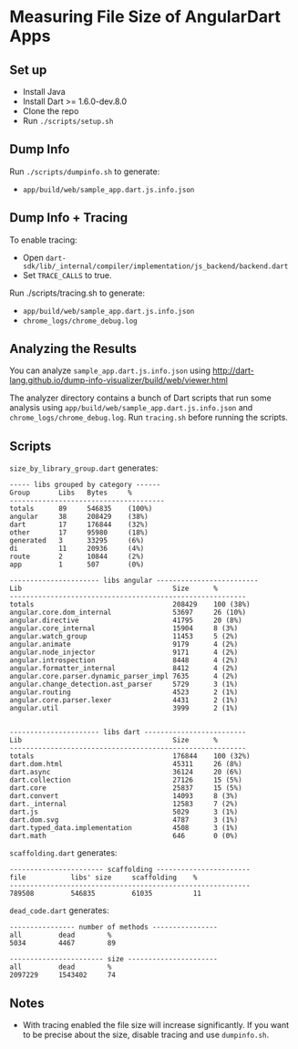 # Measuring File Size of AngularDart Apps



## Set up

* Install Java
* Install Dart >= 1.6.0-dev.8.0
* Clone the repo
* Run `./scripts/setup.sh`



## Dump Info

Run `./scripts/dumpinfo.sh` to generate:
* `app/build/web/sample_app.dart.js.info.json`



## Dump Info + Tracing

To enable tracing:
* Open `dart-sdk/lib/_internal/compiler/implementation/js_backend/backend.dart`
* Set `TRACE_CALLS` to true.

Run ./scripts/tracing.sh to generate:
* `app/build/web/sample_app.dart.js.info.json`
* `chrome_logs/chrome_debug.log`



## Analyzing the Results

You can analyze `sample_app.dart.js.info.json` using http://dart-lang.github.io/dump-info-visualizer/build/web/viewer.html

The analyzer directory contains a bunch of Dart scripts that run some analysis using  `app/build/web/sample_app.dart.js.info.json` and `chrome_logs/chrome_debug.log`. Run `tracing.sh` before running the scripts.



## Scripts

`size_by_library_group.dart`  generates:

```
----- libs grouped by category ------
Group       Libs   Bytes     %
--------------------------------------
totals      89     546835    (100%)
angular     38     208429    (38%)
dart        17     176844    (32%)
other       17     95980     (18%)
generated   3      33295     (6%)
di          11     20936     (4%)
route       2      10844     (2%)
app         1      507       (0%)

---------------------- libs angular -------------------------
Lib                                     Size      %
----------------------------------------------------------
totals                                  208429    100 (38%)
angular.core.dom_internal               53697     26 (10%)
angular.directive                       41795     20 (8%)
angular.core_internal                   15904     8 (3%)
angular.watch_group                     11453     5 (2%)
angular.animate                         9179      4 (2%)
angular.node_injector                   9171      4 (2%)
angular.introspection                   8448      4 (2%)
angular.formatter_internal              8412      4 (2%)
angular.core.parser.dynamic_parser_impl 7635      4 (2%)
angular.change_detection.ast_parser     5729      3 (1%)
angular.routing                         4523      2 (1%)
angular.core.parser.lexer               4431      2 (1%)
angular.util                            3999      2 (1%)


---------------------- libs dart -------------------------
Lib                                     Size      %
----------------------------------------------------------
totals                                  176844    100 (32%)
dart.dom.html                           45311     26 (8%)
dart.async                              36124     20 (6%)
dart.collection                         27126     15 (5%)
dart.core                               25837     15 (5%)
dart.convert                            14093     8 (3%)
dart._internal                          12583     7 (2%)
dart.js                                 5029      3 (1%)
dart.dom.svg                            4787      3 (1%)
dart.typed_data.implementation          4508      3 (1%)
dart.math                               646       0 (0%)
```



`scaffolding.dart` generates:

```
----------------------- scaffolding -----------------------
file           libs' size     scaffolding    %
-----------------------------------------------------------
789508         546835         61035          11
```



`dead_code.dart` generates:

```
---------------- number of methods ----------------
all         dead        %
5034        4467        89

----------------------- size ----------------------
all         dead        %
2097229     1543402     74
```


## Notes

* With tracing enabled the file size will increase significantly. If you want to be precise about the size, disable tracing and use `dumpinfo.sh`.





